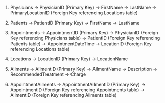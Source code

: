 1. Physicians
   -> PhysicianID (Primary Key)
   -> FirstName
   -> LastName
   -> PrimaryLocationID (Foreign Key referencing Locations table)

2. Patients
   -> PatientID (Primary Key)
   -> FirstName
   -> LastName

3. Appointments
   -> AppointmentID (Primary Key)
   -> PhysicianID (Foreign Key referencing Physicians table)
   -> PatientID (Foreign Key referencing Patients table)
   -> AppointmentDateTime
   -> LocationID (Foreign Key referencing Locations table)

4. Locations
   -> LocationID (Primary Key)
   -> LocationName

5. Ailments
   -> AilmentID (Primary Key)
   -> AilmentName
   -> Description
   -> RecommendedTreatment
   -> Charge

6. AppointmentAilments
   -> AppointmentAilmentID (Primary Key)
   -> AppointmentID (Foreign Key referencing Appointments table)
   -> AilmentID (Foreign Key referencing Ailments table)

